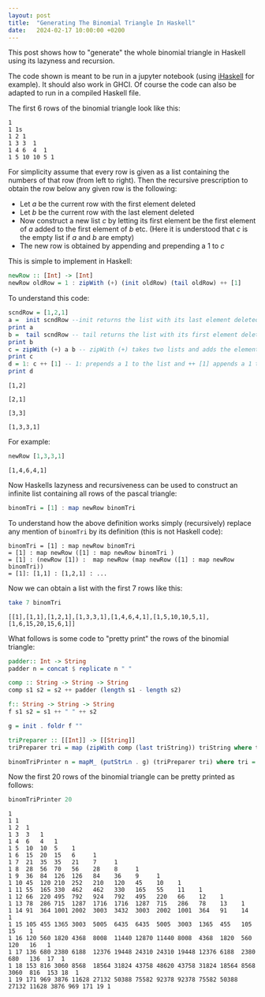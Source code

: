 ```yaml
---
layout: post
title:  "Generating The Binomial Triangle In Haskell"
date:   2024-02-17 10:00:00 +0200
---
```


This post shows how to "generate" the whole binomial triangle in Haskell using its lazyness and recursion.

The code shown is meant to be run in a jupyter notebook (using [iHaskell](https://github.com/IHaskell/IHaskell) for example). It should also work in GHCI. Of course the code can also be adapted to run in a compiled Haskell file.

The first 6 rows of the binomial triangle look like this:
```
1
1 1s
1 2 1 
1 3 3  1 
1 4 6  4  1
1 5 10 10 5 1
```
For simplicity assume that every row is given as a list containing the numbers of that row (from left to right).
Then the recursive prescription to obtain the row below any given row is the following:
- Let $a$ be the current row with the first element deleted
- Let $b$ be the current row with the last element deleted
- Now construct a new list $c$ by letting its first element be the first element of $a$ added to the first element of $b$ etc. (Here it is understood that $c$ is the empty list if $a$ and $b$ are empty)
- The new row is obtained by appending and prepending a $1$ to $c$

This is simple to implement in Haskell:


```haskell
newRow :: [Int] -> [Int]
newRow oldRow = 1 : zipWith (+) (init oldRow) (tail oldRow) ++ [1]
```

To understand this code:


```haskell
scndRow = [1,2,1]
a =  init scndRow --init returns the list with its last element deleted
print a
b =  tail scndRow -- tail returns the list with its first element deleted
print b
c = zipWith (+) a b -- zipWith (+) takes two lists and adds the elements in the same position of boths list forming a new list
print c
d = 1: c ++ [1] -- 1: prepends a 1 to the list and ++ [1] appends a 1 to the list 
print d
```

    [1,2]

    [2,1]

    [3,3]

    [1,3,3,1]

For example:


```haskell
newRow [1,3,3,1]
```


    [1,4,6,4,1]


Now Haskells lazyness and recursiveness can be used to construct an infinite list containing all rows of the pascal triangle:


```haskell
binomTri = [1] : map newRow binomTri
```

To understand how the above definition works simply (recursively) replace any mention of ```binomTri``` by its definition (this is not Haskell code):
```
binomTri = [1] : map newRow binomTri 
= [1] : map newRow ([1] : map newRow binomTri ) 
= [1] : (newRow [1]) :  map newRow (map newRow ([1] : map newRow binomTri)) 
= [1]: [1,1] : [1,2,1] : ...
```

Now we can obtain a list with the first 7 rows like this:


```haskell
take 7 binomTri
```


    [[1],[1,1],[1,2,1],[1,3,3,1],[1,4,6,4,1],[1,5,10,10,5,1],[1,6,15,20,15,6,1]]


What follows is some code to "pretty print" the rows of the binomial triangle:


```haskell
padder:: Int -> String
padder n = concat $ replicate n " "
```


```haskell
comp :: String -> String -> String
comp s1 s2 = s2 ++ padder (length s1 - length s2)
```


```haskell
f:: String -> String -> String
f s1 s2 = s1 ++ " " ++ s2
```


```haskell
g = init . foldr f ""
```


```haskell
triPreparer :: [[Int]] -> [[String]]
triPreparer tri = map (zipWith comp (last triString)) triString where triString = map (map show) tri
```


```haskell
binomTriPrinter n = mapM_ (putStrLn . g) (triPreparer tri) where tri = take n binomTri
```

Now the first 20 rows of the binomial triangle can be pretty printed as follows:


```haskell
binomTriPrinter 20
```


    1
    1 1 
    1 2  1  
    1 3  3   1  
    1 4  6   4   1   
    1 5  10  10  5    1    
    1 6  15  20  15   6     1    
    1 7  21  35  35   21    7     1    
    1 8  28  56  70   56    28    8     1    
    1 9  36  84  126  126   84    36    9     1    
    1 10 45  120 210  252   210   120   45    10    1    
    1 11 55  165 330  462   462   330   165   55    11    1    
    1 12 66  220 495  792   924   792   495   220   66    12    1    
    1 13 78  286 715  1287  1716  1716  1287  715   286   78    13    1    
    1 14 91  364 1001 2002  3003  3432  3003  2002  1001  364   91    14    1    
    1 15 105 455 1365 3003  5005  6435  6435  5005  3003  1365  455   105   15    1   
    1 16 120 560 1820 4368  8008  11440 12870 11440 8008  4368  1820  560   120   16   1  
    1 17 136 680 2380 6188  12376 19448 24310 24310 19448 12376 6188  2380  680   136  17  1  
    1 18 153 816 3060 8568  18564 31824 43758 48620 43758 31824 18564 8568  3060  816  153 18  1 
    1 19 171 969 3876 11628 27132 50388 75582 92378 92378 75582 50388 27132 11628 3876 969 171 19 1

